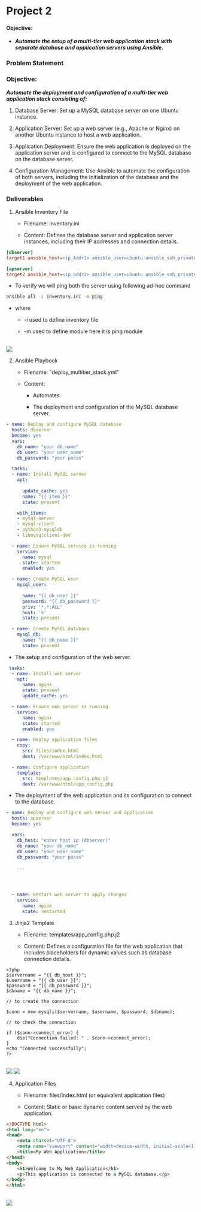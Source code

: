 # Project 2

#### Objective: 

+ ***Automate the setup of a multi-tier web application stack with separate database and application servers using Ansible.***

### Problem Statement

### Objective: 

***Automate the deployment and configuration of a multi-tier web application stack consisting of:***

1. Database Server: Set up a MySQL database server on one Ubuntu instance.

2. Application Server: Set up a web server (e.g., Apache or Nginx) on another Ubuntu instance to host a web application.

3. Application Deployment: Ensure the web application is deployed on the application server and is configured to connect to the MySQL database on the database server.

4. Configuration Management: Use Ansible to automate the configuration of both servers, including the initialization of the database and the deployment of the web application.

### Deliverables

1. Ansible Inventory File
        
    + Filename: inventory.ini
        
    + Content: Defines the database server and application server instances, including their IP addresses and connection details.

```ini
[dbserver]
target1 ansible_host=<ip_Addr1> ansible_user=ubuntu ansible_ssh_private_key_file= ~/.ssh/your_key.pem

[apserver]
target2 ansible_host=<ip_addr2> ansible_user=ubuntu ansible_ssh_private_key_file= ~/.ssh/your_key.pem
```
+ To verify we will ping both the server using following ad-hoc command 

```sh
ansible all -i inventory.ini -m ping
```

+ where 
    
    + -i used to define inventory file 
    
    + -m used to define module here it is ping module

<br>

<img src="o1.png">

<br>

2. Ansible Playbook
    
    + Filename: "deploy_multitier_stack.yml"
    
    + Content: 
    
        + Automates:

        + The deployment and configuration of the MySQL database server.
        
```yml
- name: Deploy and configure MySQL database
  hosts: dbserver
  become: yes
  vars:
    db_name: "your db_name"
    db_user: "your user_name"
    db_password: "your passs"

  tasks:
  - name: Install MySQL server
    apt:
      
      update_cache: yes
      name: "{{ item }}"
      state: present

    with_items:
    - mysql-server
    - mysql-client
    - python3-mysqldb
    - libmysqlclient-dev

  - name: Ensure MySQL service is running
    service:
      name: mysql
      state: started
      enabled: yes

  - name: Create MySQL user
    mysql_user:
      
      name: "{{ db_user }}"
      password: "{{ db_password }}"
      priv: '*.*:ALL'
      host: '%'
      state: present

  - name: Create MySQL database
    mysql_db:
      name: "{{ db_name }}"
      state: present
```

+ The setup and configuration of the web server.

```yml
 tasks:
  - name: Install web server
    apt:
      name: nginx
      state: present
      update_cache: yes

  - name: Ensure web server is running
    service:
      name: nginx
      state: started
      enabled: yes

  - name: Deploy application files
    copy:
      src: files/index.html
      dest: /var/www/html/index.html

  - name: Configure application
    template:
      src: templates/app_config.php.j2
      dest: /var/www/html/app_config.php
```

+ The deployment of the web application and its configuration to connect to the database.

```yml
- name: Deploy and configure web server and application
  hosts: apserver
  become: yes

  vars:
    db_host: "enter host ip (dbserver)"
    db_name: "your db_name"
    db_user: "your user_name"
    db_password: "your passs"

    ...


    

  - name: Restart web server to apply changes
    service:
      name: nginx
      state: restarted
```


3. Jinja2 Template

    + Filename: templates/app_config.php.j2
    
    + Content: Defines a configuration file for the web application that includes placeholders for dynamic values such as database connection details.

```j2
<?php
$servername = "{{ db_host }}";
$username = "{{ db_user }}";
$password = "{{ db_password }}";
$dbname = "{{ db_name }}";

// to create the connection

$conn = new mysqli($servername, $username, $password, $dbname);

// to check the connection

if ($conn->connect_error) {
    die("Connection failed: " . $conn->connect_error);
}
echo "Connected successfully";
?>
```

<br>

<img src="o2.png">
<img src="o3.png">

<br>

4. Application Files
    
    + Filename: files/index.html (or equivalent application files)
    
    + Content: Static or basic dynamic content served by the web application.

```html
<!DOCTYPE html>
<html lang="en">
<head>
    <meta charset="UTF-8">
    <meta name="viewport" content="width=device-width, initial-scale=1.0">
    <title>My Web Application</title>
</head>
<body>
    <h1>Welcome to My Web Application</h1>
    <p>This application is connected to a MySQL database.</p>
</body>
</html>
```

<br>

<img src="o4.png">

<br>